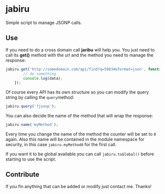 # jabiru

Simple script to manage JSONP calls.


## Use

If you need to do a cross domain call **jaribu** will help you. You just need to call its **get()** method with the url and the method you need to manage the response:

```js
jabiru.get('http://somedomain.com/api/find?q=59834&format=json', function (data) {
        // do something
        console.log(data);
    });
```

Of course every API has its own structure so you can modify the query string by calling the ```query```method:

```js
jabiru.query('?jsonp');
```

You can also decide the name of the method that will wrap the response:

```js
jabiru.name('myMethod');
```

Every time you change the name of the method the counter will be set to ```0``` again. Also this name will be contained in the module namespace for security, in this case ```jabiru.myMethod0``` for the first call.

If you want it to be global available you can call ```jabiru.toGlobal()``` before starting to use the script.

## Contribute

If you fin anything that can be added or modify just contact me. Thanks!
